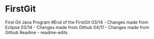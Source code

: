 # FirstGit
First Git Java Program
#End of the FirstGit
03/14 - Changes made from Eclipse
03/14 - Changes made from Github
04/11 - Changes made from Github
Readme - readme-edits
